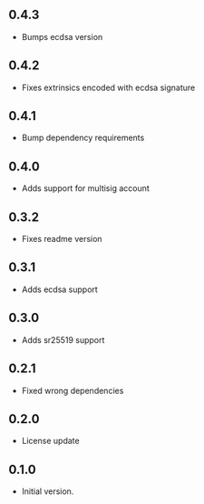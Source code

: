 ## 0.4.3
- Bumps ecdsa version

## 0.4.2
- Fixes extrinsics encoded with ecdsa signature

## 0.4.1
- Bump dependency requirements

## 0.4.0
- Adds support for multisig account

## 0.3.2
- Fixes readme version

## 0.3.1
- Adds ecdsa support

## 0.3.0
- Adds sr25519 support

## 0.2.1

- Fixed wrong dependencies

## 0.2.0

- License update

## 0.1.0

- Initial version.
